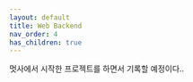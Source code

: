 ```yaml
---
layout: default
title: Web Backend
nav_order: 4
has_children: true
---
```


멋사에서 시작한 프로젝트를 하면서 기록할 예정이다.. 

